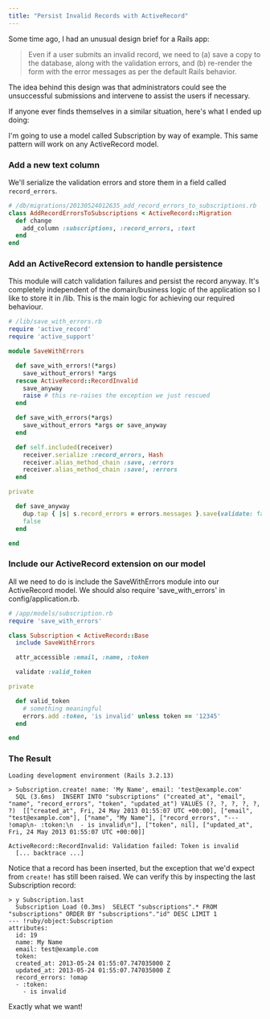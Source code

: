 ```yaml
---
title: "Persist Invalid Records with ActiveRecord"
---
```


Some time ago, I had an unusual design brief for a Rails app:

> Even if a user submits an invalid record, we need to
>   (a) save a copy to the database, along with the validation errors, and
>   (b) re-render the form with the error messages as per the default Rails behavior.

The idea behind this design was that administrators could see the unsuccessful submissions and intervene to assist the users if necessary.

If anyone ever finds themselves in a similar situation, here's what I ended up doing:

I'm going to use a model called Subscription by way of example. This same pattern will work on any ActiveRecord model.

### Add a new text column

We'll serialize the validation errors and store them in a field called `record_errors`.

~~~ ruby
# /db/migrations/20130524012635_add_record_errors_to_subscriptions.rb
class AddRecordErrorsToSubscriptions < ActiveRecord::Migration
  def change
    add_column :subscriptions, :record_errors, :text
  end
end
~~~

### Add an ActiveRecord extension to handle persistence

This module will catch validation failures and persist the record anyway. It's completely independent of the domain/business logic of the application so I like to store it in /lib. This is the main logic for achieving our required behaviour.

~~~ ruby
# /lib/save_with_errors.rb
require 'active_record'
require 'active_support'

module SaveWithErrors

  def save_with_errors!(*args)
    save_without_errors! *args
  rescue ActiveRecord::RecordInvalid
    save_anyway
    raise # this re-raises the exception we just rescued
  end

  def save_with_errors(*args)
    save_without_errors *args or save_anyway
  end

  def self.included(receiver)
    receiver.serialize :record_errors, Hash
    receiver.alias_method_chain :save, :errors
    receiver.alias_method_chain :save!, :errors
  end

private

  def save_anyway
    dup.tap { |s| s.record_errors = errors.messages }.save(validate: false)
    false
  end

end
~~~

### Include our ActiveRecord extension on our model

All we need to do is include the SaveWithErrors module into our ActiveRecord model. We should also require 'save_with_errors' in config/application.rb.

~~~ ruby
# /app/models/subscription.rb
require 'save_with_errors'

class Subscription < ActiveRecord::Base
  include SaveWithErrors

  attr_accessible :email, :name, :token

  validate :valid_token

private

  def valid_token
    # something meaningful
    errors.add :token, 'is invalid' unless token == '12345'
  end

end
~~~

### The Result

    Loading development environment (Rails 3.2.13)

    > Subscription.create! name: 'My Name', email: 'test@example.com'
      SQL (3.6ms)  INSERT INTO "subscriptions" ("created_at", "email", "name", "record_errors", "token", "updated_at") VALUES (?, ?, ?, ?, ?, ?)  [["created_at", Fri, 24 May 2013 01:55:07 UTC +00:00], ["email", "test@example.com"], ["name", "My Name"], ["record_errors", "--- !omap\n- :token:\n  - is invalid\n"], ["token", nil], ["updated_at", Fri, 24 May 2013 01:55:07 UTC +00:00]]

    ActiveRecord::RecordInvalid: Validation failed: Token is invalid
      [... backtrace ...]

Notice that a record has been inserted, but the exception that we'd expect from `create!` has still been raised. We can verify this by inspecting the last Subscription record:

    > y Subscription.last
      Subscription Load (0.3ms)  SELECT "subscriptions".* FROM "subscriptions" ORDER BY "subscriptions"."id" DESC LIMIT 1
    --- !ruby/object:Subscription
    attributes:
      id: 19
      name: My Name
      email: test@example.com
      token:
      created_at: 2013-05-24 01:55:07.747035000 Z
      updated_at: 2013-05-24 01:55:07.747035000 Z
      record_errors: !omap
      - :token:
        - is invalid

Exactly what we want!



